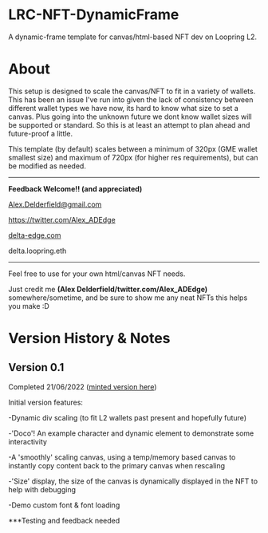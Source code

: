 # LRC-NFT-DynamicFrame
A dynamic-frame template for canvas/html-based NFT dev on Loopring L2.

# About
This setup is designed to scale the canvas/NFT to fit in a variety of wallets.
This has been an issue I've run into given the lack of consistency between different wallet types we have now, its hard to know what size to set a canvas. Plus going into the unknown future we dont know wallet sizes will be supported or standard. So this is at least an attempt to plan ahead and future-proof a little. 

This template (by default) scales between a minimum of 320px (GME wallet smallest size) and maximum of 720px (for higher res requirements), but can be modified as needed.

<hr>

**Feedback Welcome!! (and appreciated)**

Alex.Delderfield@gmail.com

https://twitter.com/Alex_ADEdge

[delta-edge.com](http://www.delta-edge.com/)

delta.loopring.eth

<hr>

Feel free to use for your own html/canvas NFT needs.

Just credit me **(Alex Delderfield/twitter.com/Alex_ADEdge)** somewhere/sometime, and be sure to show me any neat NFTs this helps you make :D

# Version History & Notes

## Version 0.1 

Completed 21/06/2022 ([minted version here](https://lexplorer.io/nfts/0x22b60c6ff19b6590216d5a45a96de404cd1897d3-0-0xfe23138c751c8146f2787738ba63333240508901-0xd5cf18b4c18caabc96610b6cec708b99470140a339dd1eae8697321da0b61a8d-5))

Initial version features:

-Dynamic div scaling (to fit L2 wallets past present and hopefully future)

-'Doco'! An example character and dynamic element to demonstrate some interactivity

-A 'smoothly' scaling canvas, using a temp/memory based canvas to instantly copy content back to the primary canvas when rescaling

-'Size' display, the size of the canvas is dynamically displayed in the NFT to help with debugging

-Demo custom font & font loading

***Testing and feedback needed
